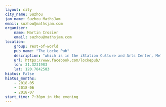 ```yaml
---
layout: city                                           
city_name: Suzhou                                                               
jam_name: Suzhou MathsJam
email: suzhou@mathsjam.com
organiser:
    name: Martin Crozier
    email: suzhou@mathsjam.com
location:
    group: rest-of-world
    pub_name: "The Locke Pub"
    description: "which is in the iStation Culture and Arts Center, Metro exit 2"
    url: https://www.facebook.com/lockepub/
    lon: 31.3231983
    lat: 120.7042503
hiatus: False
hiatus_months:
    - 2018-05
    - 2018-06
    - 2018-07
start_time: 7:30pm in the evening
---
```

